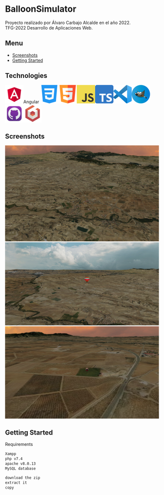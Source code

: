# BalloonSimulator

Proyecto realizado por Álvaro Carbajo Alcalde en el año 2022.<br>
TFG-2022 Desarrollo de Aplicaciones Web.

## Menu

- [Screenshots](#Screenshots)
- [Getting Started](#Getting-Started)

## Technologies

<img width="60px" src="https://github.com/AlvaroCarbajoAlcalde/TFG_2022/blob/main/icons/angular.png" />Angular
<img width="60px" src="https://github.com/AlvaroCarbajoAlcalde/TFG_2022/blob/main/icons/css.png" /><img width="60px" src="https://github.com/AlvaroCarbajoAlcalde/TFG_2022/blob/main/icons/html.png" /><img width="60px" src="https://github.com/AlvaroCarbajoAlcalde/TFG_2022/blob/main/icons/js.png" /><img width="60px" src="https://github.com/AlvaroCarbajoAlcalde/TFG_2022/blob/main/icons/typescript.png" /><img width="60px" src="https://github.com/AlvaroCarbajoAlcalde/TFG_2022/blob/main/icons/vscode.png" /><img width="60px" src="https://github.com/AlvaroCarbajoAlcalde/TFG_2022/blob/main/icons/gimp.png" /><img width="60px" src="https://github.com/AlvaroCarbajoAlcalde/TFG_2022/blob/main/icons/github.png" /><img width="60px" src="https://github.com/AlvaroCarbajoAlcalde/TFG_2022/blob/main/icons/babylonjs.png" />

## Screenshots

![cap1](https://github.com/AlvaroCarbajoAlcalde/TFG_2022/blob/main/screenshots/sc1.PNG)
![cap2](https://github.com/AlvaroCarbajoAlcalde/TFG_2022/blob/main/screenshots/sc3.PNG)
![cap3](https://github.com/AlvaroCarbajoAlcalde/TFG_2022/blob/main/screenshots/sc2.PNG)

## Getting Started

Requirements

```
Xampp
php v7.4
apache v8.0.13
MySQL database
```

```
download the zip
extract it
copy
```
